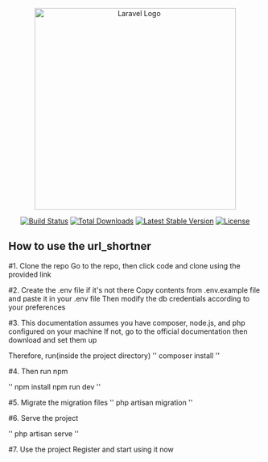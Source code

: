 <p align="center"><a href="https://laravel.com" target="_blank"><img src="https://raw.githubusercontent.com/laravel/art/master/logo-lockup/5%20SVG/2%20CMYK/1%20Full%20Color/laravel-logolockup-cmyk-red.svg" width="400" alt="Laravel Logo"></a></p>

<p align="center">
<a href="https://github.com/laravel/framework/actions"><img src="https://github.com/laravel/framework/workflows/tests/badge.svg" alt="Build Status"></a>
<a href="https://packagist.org/packages/laravel/framework"><img src="https://img.shields.io/packagist/dt/laravel/framework" alt="Total Downloads"></a>
<a href="https://packagist.org/packages/laravel/framework"><img src="https://img.shields.io/packagist/v/laravel/framework" alt="Latest Stable Version"></a>
<a href="https://packagist.org/packages/laravel/framework"><img src="https://img.shields.io/packagist/l/laravel/framework" alt="License"></a>
</p>

## How to use the url_shortner

#1. Clone the repo
Go to the repo, then click code and clone using the provided link

#2. Create the .env file if it's not there
Copy contents from .env.example file and paste it in your .env file
Then modify the db credentials according to your preferences

#3. This documentation assumes you have composer, node.js, and php configured on your machine
If not, go to the official documentation then download and set them up

Therefore, run(inside the project directory) 
''
composer install
''

#4. Then run npm

''
npm install
npm run dev
''

#5. Migrate the migration files
''
php artisan migration
''

#6. Serve the project

''
php artisan serve
''

#7. Use the project
Register and start using it now

